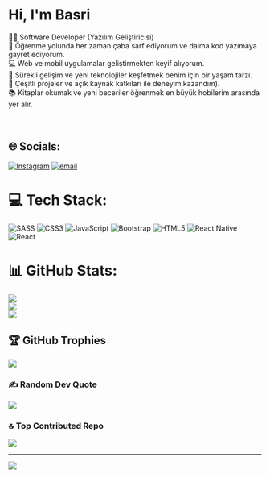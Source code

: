 
<h1>Hi, I'm Basri</h1>
👨‍💻 Software Developer (Yazılım Geliştiricisi) <br> 
🚀 Öğrenme yolunda her zaman çaba sarf ediyorum ve daima kod yazımaya gayret ediyorum.<br> 
💻 Web ve mobil uygulamalar geliştirmekten keyif alıyorum. <br>
🌱 Sürekli gelişim ve yeni teknolojiler keşfetmek benim için bir yaşam tarzı.<br>
🔧 Çeşitli projeler ve açık kaynak katkıları ile deneyim kazandım).<br>
📚 Kitaplar okumak ve yeni beceriler öğrenmek en büyük hobilerim arasında yer alır.<br>
<br><br>




## 🌐 Socials:
[![Instagram](https://img.shields.io/badge/Instagram-%23E4405F.svg?logo=Instagram&logoColor=white)](https://instagram.com/@by__code) [![email](https://img.shields.io/badge/Email-D14836?logo=gmail&logoColor=white)](mailto:basri534@hotmail.com) 

# 💻 Tech Stack:
![SASS](https://img.shields.io/badge/SASS-hotpink.svg?style=for-the-badge&logo=SASS&logoColor=white)
![CSS3](https://img.shields.io/badge/css3-%231572B6.svg?style=for-the-badge&logo=css3&logoColor=white) ![JavaScript](https://img.shields.io/badge/javascript-%23323330.svg?style=for-the-badge&logo=javascript&logoColor=%23F7DF1E) ![Bootstrap](https://img.shields.io/badge/bootstrap-%238511FA.svg?style=for-the-badge&logo=bootstrap&logoColor=white) ![HTML5](https://img.shields.io/badge/html5-%23E34F26.svg?style=for-the-badge&logo=html5&logoColor=white) ![React Native](https://img.shields.io/badge/react_native-%2320232a.svg?style=for-the-badge&logo=react&logoColor=%2361DAFB) ![React](https://img.shields.io/badge/react-%2320232a.svg?style=for-the-badge&logo=react&logoColor=%2361DAFB)
# 📊 GitHub Stats:
![](https://github-readme-stats.vercel.app/api?username=Bsr0276&theme=holi&hide_border=false&include_all_commits=false&count_private=false)<br/>
![](https://nirzak-streak-stats.vercel.app/?user=Bsr0276&theme=holi&hide_border=false)<br/>
![](https://github-readme-stats.vercel.app/api/top-langs/?username=Bsr0276&theme=holi&hide_border=false&include_all_commits=false&count_private=false&layout=compact)

## 🏆 GitHub Trophies
![](https://github-profile-trophy.vercel.app/?username=Bsr0276&theme=radical&no-frame=false&no-bg=true&margin-w=4)

### ✍️ Random Dev Quote
![](https://quotes-github-readme.vercel.app/api?type=horizontal&theme=radical)

### 🔝 Top Contributed Repo
![](https://github-contributor-stats.vercel.app/api?username=Bsr0276&limit=5&theme=dark&combine_all_yearly_contributions=true)

---
[![](https://visitcount.itsvg.in/api?id=Bsr0276&icon=0&color=0)](https://visitcount.itsvg.in)

<!-- Proudly created with GPRM ( https://gprm.itsvg.in ) -->
